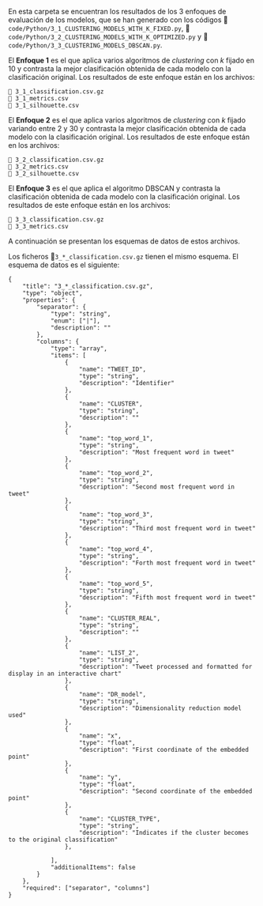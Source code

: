 En esta carpeta se encuentran los resultados de los 3 enfoques de evaluación de los modelos, que se han generado con los códigos 📄`code/Python/3_1_CLUSTERING_MODELS_WITH_K_FIXED.py`, 📄`code/Python/3_2_CLUSTERING_MODELS_WITH_K_OPTIMIZED.py` y 📄`code/Python/3_3_CLUSTERING_MODELS_DBSCAN.py`.

El **Enfoque 1** es el que aplica varios algoritmos de *clustering* con *k* fijado en 10 y contrasta la mejor clasificación obtenida de cada modelo con la clasificación original. Los resultados de este enfoque están en los archivos:

    📄 3_1_classification.csv.gz
    📄 3_1_metrics.csv
    📄 3_1_silhouette.csv

El **Enfoque 2** es el que aplica varios algoritmos de *clustering* con *k* fijado variando entre 2 y 30 y contrasta la mejor clasificación obtenida de cada modelo con la clasificación original. Los resultados de este enfoque están en los archivos:

    📄 3_2_classification.csv.gz
    📄 3_2_metrics.csv
    📄 3_2_silhouette.csv

El **Enfoque 3** es el que aplica el algoritmo DBSCAN y contrasta la clasificación obtenida de cada modelo con la clasificación original. Los resultados de este enfoque están en los archivos:

    📄 3_3_classification.csv.gz
    📄 3_3_metrics.csv

A continuación se presentan los esquemas de datos de estos archivos.

Los ficheros 📄`3_*_classification.csv.gz` tienen el mismo esquema. El esquema de datos es el siguiente:

    {
        "title": "3_*_classification.csv.gz",
        "type": "object",
        "properties": {
            "separator": {
                "type": "string",
                "enum": ["|"],
                "description": ""
            },
            "columns": {
                "type": "array",
                "items": [
                    {
                        "name": "TWEET_ID",
                        "type": "string",
                        "description": "Identifier"
                    },
                    {
                        "name": "CLUSTER",
                        "type": "string",
                        "description": ""
                    },
                    {
                        "name": "top_word_1",
                        "type": "string",
                        "description": "Most frequent word in tweet"
                    },
                    {
                        "name": "top_word_2",
                        "type": "string",
                        "description": "Second most frequent word in tweet"
                    },
                    {
                        "name": "top_word_3",
                        "type": "string",
                        "description": "Third most frequent word in tweet"
                    },
                    {
                        "name": "top_word_4",
                        "type": "string",
                        "description": "Forth most frequent word in tweet"
                    },
                    {
                        "name": "top_word_5",
                        "type": "string",
                        "description": "Fifth most frequent word in tweet"
                    },
                    {
                        "name": "CLUSTER_REAL",
                        "type": "string",
                        "description": ""
                    },
                    {
                        "name": "LIST_2",
                        "type": "string",
                        "description": "Tweet processed and formatted for display in an interactive chart"
                    },
                    {
                        "name": "DR_model",
                        "type": "string",
                        "description": "Dimensionality reduction model used"
                    },
                    {
                        "name": "x",
                        "type": "float",
                        "description": "First coordinate of the embedded point"
                    },
                    {
                        "name": "y",
                        "type": "float",
                        "description": "Second coordinate of the embedded point"
                    },
                    {
                        "name": "CLUSTER_TYPE",
                        "type": "string",
                        "description": "Indicates if the cluster becomes to the original classification"
                    },

                ],
                "additionalItems": false
            }
        },
        "required": ["separator", "columns"]
    }


